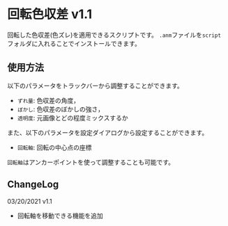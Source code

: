# 回転色収差 v1.1

回転した色収差(色ズレ)を適用できるスクリプトです。
`.anm`ファイルを`script`フォルダに入れることでインストールできます。

## 使用方法

以下のパラメータをトラックバーから調整することができます。

- `ずれ量`: 色収差の角度，
- `ぼかし`: 色収差のぼかしの強さ，
- `透明度`: 元画像とどの程度ミックスするか

また、以下のパラメータを設定ダイアログから設定することができます。

- `回転軸`: 回転の中心点の座標

`回転軸`はアンカーポイントを使って調整することも可能です。

## ChangeLog

03/20/2021 v1.1

- 回転軸を移動できる機能を追加
